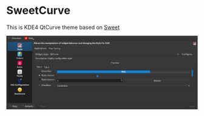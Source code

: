 SweetCurve
==========

This is KDE4 QtCurve theme based on [Sweet](http://kde-look.org/content/show.php/Sweet+%5BQtCurve%5D?content=144205)

![Screenshot](screenshot.png)
